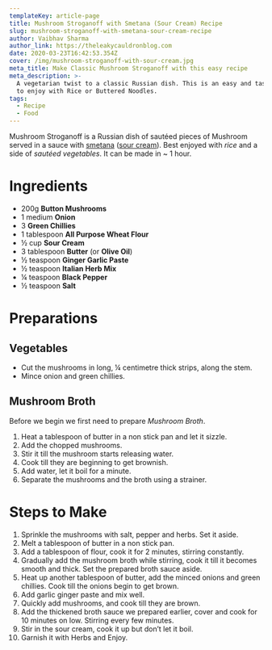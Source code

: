 ```yaml
---
templateKey: article-page
title: Mushroom Stroganoff with Smetana (Sour Cream) Recipe
slug: mushroom-stroganoff-with-smetana-sour-cream-recipe
author: Vaibhav Sharma
author_link: https://theleakycauldronblog.com
date: 2020-03-23T16:42:53.354Z
cover: /img/mushroom-stroganoff-with-sour-cream.jpg
meta_title: Make Classic Mushroom Stroganoff with this easy recipe
meta_description: >-
  A vegetarian twist to a classic Russian dish. This is an easy and tasty recipe
  to enjoy with Rice or Buttered Noodles.
tags:
  - Recipe
  - Food
---
```

Mushroom Stroganoff is a Russian dish of sautéed pieces of Mushroom served in a sauce with [smetana](https://en.wikipedia.org/wiki/Smetana_(dairy_product) "Smetana (dairy product)") ([sour cream](https://en.wikipedia.org/wiki/Sour_cream "Sour cream")). Best enjoyed with *rice* and a side of *sautéed vegetables*. It can be made in ~ 1 hour.

# Ingredients

* 200g **Button Mushrooms**
* 1 medium **Onion**
* 3 **Green Chillies**
* 1 tablespoon **All Purpose Wheat Flour**
* ½ cup **Sour Cream**
* 3 tablespoon **Butter** (or **Olive Oil**)
* ½ teaspoon **Ginger Garlic Paste**
* ½ teaspoon **Italian Herb Mix**
* ¼ teaspoon **Black Pepper**
* ½ teaspoon **Salt**

# Preparations

## Vegetables

* Cut the mushrooms in long, ¼ centimetre thick strips, along the stem.
* Mince onion and green chillies.

## Mushroom Broth

Before we begin we first need to prepare *Mushroom Broth*.

1. Heat a tablespoon of butter in a non stick pan and let it sizzle.
2. Add the chopped mushrooms.
3. Stir it till the mushroom starts releasing water.
4. Cook till they are beginning to get brownish.
5. Add water, let it boil for a minute.
6. Separate the mushrooms and the broth using a strainer.

# Steps to Make

1. Sprinkle the mushrooms with salt, pepper and herbs. Set it aside.
2. Melt a tablespoon of butter in a non stick pan.
3. Add a tablespoon of flour, cook it for 2 minutes, stirring constantly.
4. Gradually add the mushroom broth while stirring, cook it till it becomes smooth and thick. Set the prepared broth sauce aside.
5. Heat up another tablespoon of butter, add the minced onions and green chillies. Cook till the onions begin to get brown.
6. Add garlic ginger paste and mix well.
7. Quickly add mushrooms, and cook till they are brown.
8. Add the thickened broth sauce we prepared earlier, cover and cook for 10 minutes on low. Stirring every few minutes.
9. Stir in the sour cream, cook it up but don’t let it boil.
10. Garnish it with Herbs and Enjoy.
